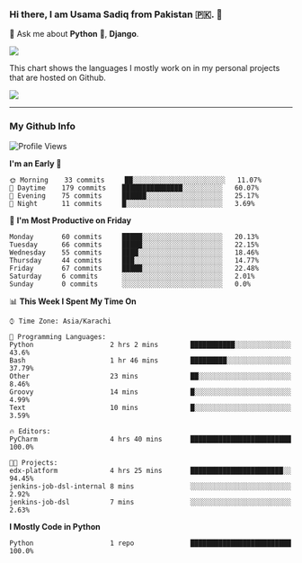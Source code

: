### Hi there, I am Usama Sadiq from Pakistan 🇵🇰. 👋

💬 Ask me about **Python** 🐍, **Django**. <!-- , Testing, Docker, Jenkins Automation, -->

<!--  
🗣 I love to talk about
  - Automating day-to-day stuff using Python
  - **Urdu Literature** 📚, **Anime** 💻, **Manga** 📜, **Light Novels** 📜, **Comics** 📱.  
-->

<img align="center" src="https://github-readme-stats.vercel.app/api?username=UsamaSadiq&custom_title=My Stats&show_icons=true&theme=dark&count_private=true&include_all_commits=true" />

This chart shows the languages I mostly work on in my personal projects that are hosted on Github.

<img align="center" src="https://github-readme-stats.vercel.app/api/top-langs/?username=UsamaSadiq&langs_count=10&layout=compact" />

--- 
### My Github Info
<!--START_SECTION:waka-->
![Profile Views](http://img.shields.io/badge/Profile%20Views-0-blue)

**I'm an Early 🐤** 

```text
🌞 Morning    33 commits     ██░░░░░░░░░░░░░░░░░░░░░░░   11.07% 
🌆 Daytime    179 commits    ███████████████░░░░░░░░░░   60.07% 
🌃 Evening    75 commits     ██████░░░░░░░░░░░░░░░░░░░   25.17% 
🌙 Night      11 commits     █░░░░░░░░░░░░░░░░░░░░░░░░   3.69%

```
📅 **I'm Most Productive on Friday** 

```text
Monday       60 commits     █████░░░░░░░░░░░░░░░░░░░░   20.13% 
Tuesday      66 commits     █████░░░░░░░░░░░░░░░░░░░░   22.15% 
Wednesday    55 commits     ████░░░░░░░░░░░░░░░░░░░░░   18.46% 
Thursday     44 commits     ███░░░░░░░░░░░░░░░░░░░░░░   14.77% 
Friday       67 commits     █████░░░░░░░░░░░░░░░░░░░░   22.48% 
Saturday     6 commits      ░░░░░░░░░░░░░░░░░░░░░░░░░   2.01% 
Sunday       0 commits      ░░░░░░░░░░░░░░░░░░░░░░░░░   0.0%

```


📊 **This Week I Spent My Time On** 

```text
⌚︎ Time Zone: Asia/Karachi

💬 Programming Languages: 
Python                   2 hrs 2 mins        ███████████░░░░░░░░░░░░░░   43.6% 
Bash                     1 hr 46 mins        █████████░░░░░░░░░░░░░░░░   37.79% 
Other                    23 mins             ██░░░░░░░░░░░░░░░░░░░░░░░   8.46% 
Groovy                   14 mins             █░░░░░░░░░░░░░░░░░░░░░░░░   4.99% 
Text                     10 mins             █░░░░░░░░░░░░░░░░░░░░░░░░   3.59%

🔥 Editors: 
PyCharm                  4 hrs 40 mins       █████████████████████████   100.0%

🐱‍💻 Projects: 
edx-platform             4 hrs 25 mins       ███████████████████████░░   94.45% 
jenkins-job-dsl-internal 8 mins              ░░░░░░░░░░░░░░░░░░░░░░░░░   2.92% 
jenkins-job-dsl          7 mins              ░░░░░░░░░░░░░░░░░░░░░░░░░   2.63%

```

**I Mostly Code in Python** 

```text
Python                   1 repo              █████████████████████████   100.0%

```



<!--END_SECTION:waka-->
<!--
**UsamaSadiq/UsamaSadiq** is a ✨ _special_ ✨ repository because its `README.md` (this file) appears on your GitHub profile.

Here are some ideas to get you started:

- 🔭 I’m currently working on ...
- 🌱 I’m currently learning ...
- 👯 I’m looking to collaborate on ...
- 🤔 I’m looking for help with ...
- 📫 How to reach me: ...
- 😄 Pronouns: ...
- ⚡ Fun fact: ...
-->
